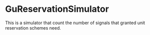 # GuReservationSimulator

This is a simulator that count the number of signals that granted unit reservation schemes need.
